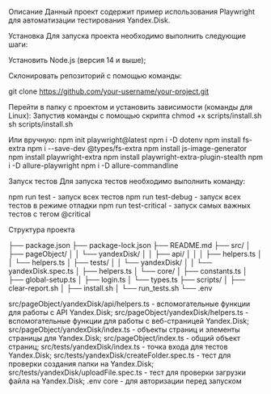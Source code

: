 Описание
Данный проект содержит пример использования Playwright для автоматизации тестирования Yandex.Disk.

Установка
Для запуска проекта необходимо выполнить следующие шаги:

Установить Node.js (версия 14 и выше);

Склонировать репозиторий с помощью команды:

git clone https://github.com/your-username/your-project.git

Перейти в папку с проектом и установить зависимости (команды для Linux):
Запустив команды c помощью скрипта
chmod +x scripts/install.sh
sh scripts/install.sh

Или вручную:
npm init playwright@latest
npm i -D dotenv
npm install fs-extra
npm i --save-dev @types/fs-extra
npm install js-image-generator
npm install playwright-extra
npm install playwright-extra-plugin-stealth
npm i -D allure-playwright
npm i -D allure-commandline

Запуск тестов
Для запуска тестов необходимо выполнить команду:

npm run test - запуск всех тестов
npm run test-debug - запуск всех тестов в режиме отладки
npm run test-critical - запуск самых важных тестов с тегом @critical

Структура проекта

├── package.json
├── package-lock.json
├── README.md
├── src/
│   ├── pageObject/
│   │   └── yandexDisk/
│   │       ├── api/
│   │       │   ├── helpers.ts
│   │       └── helpers.ts
│   ├── tests/
│   │   └── yandexDisk/
│   │       └── yandexDisk.spec.ts
│   ├── helpers.ts
│   └── core/
│       ├── constants.ts
│       ├── global-setup.ts
│       ├── login.ts
│       └── types.ts
├── scripts/
│   ├── clear-report.sh
│   ├── install.sh
│   └── run_tests.sh
└── .env

src/pageObject/yandexDisk/api/helpers.ts - вспомогательные функции для работы с API Yandex.Disk;
src/pageObject/yandexDisk/helpers.ts - вспомогательные функции для работы с веб-страницей Yandex.Disk;
src/pageObject/yandexDisk/index.ts - объекты страниц и элементы страницы для Yandex.Disk;
src/pageObject/index.ts - общий объект страниц;
src/tests/yandexDisk/index.ts - точка входа для тестов Yandex.Disk;
src/tests/yandexDisk/createFolder.spec.ts - тест для проверки создания папки на Yandex.Disk;
src/tests/yandexDisk/uploadFile.spec.ts - тест для проверки загрузки файла на Yandex.Disk;
.env
core - для авторизации перед запуском